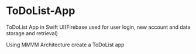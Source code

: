 # ToDoList-App
ToDoList App in Swift UI(Firebase used for user login, new account and data storage and retrieval)

Using MMVM Architecture create a ToDoList app

